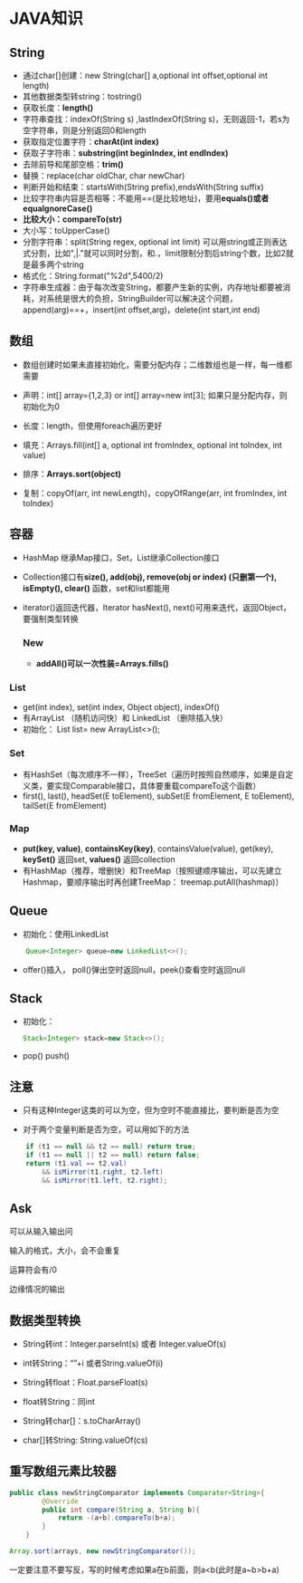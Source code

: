 # JAVA知识

## String

- 通过char[]创建：new String(char[] a,optional int offset,optional int length)
- 其他数据类型转string：tostring()
- 获取长度：**length()**
- 字符串查找：indexOf(String s) ,lastIndexOf(String s)，无则返回-1，若s为空字符串，则是分别返回0和length
- 获取指定位置字符：**charAt(int index)**
- 获取子字符串：**substring(int beginIndex, int endIndex)**
- 去除前导和尾部空格：**trim()**
- 替换：replace(char oldChar, char newChar)
- 判断开始和结束：startsWith(String prefix),endsWith(String suffix)
- 比较字符串内容是否相等：不能用==(是比较地址)，要用**equals()或者equalgnoreCase()**
- **比较大小：compareTo(str)**
- 大小写：toUpperCase()
- 分割字符串：split(String regex, optional int limit) 可以用string或正则表达式分割，比如",|."就可以同时分割，和.，limit限制分割后string个数，比如2就是最多两个string
- 格式化：String.format("%2d",5400/2)
- 字符串生成器：由于每次改变String，都要产生新的实例，内存地址都要被消耗，对系统是很大的负担，StringBuilder可以解决这个问题，append(arg)==+，insert(int offset,arg)，delete(int start,int end)



## 数组

- 数组创建时如果未直接初始化，需要分配内存；二维数组也是一样，每一维都需要

- 声明：int[] array={1,2,3} or int[] array=new int[3]; 如果只是分配内存，则初始化为0
- 长度：length，但使用foreach遍历更好
- 填充：Arrays.fill(int[] a, optional int fromIndex, optional int toIndex, int value)

- 排序：**Arrays.sort(object)**

- 复制：copyOf(arr, int newLength)，copyOfRange(arr, int fromIndex, int toIndex)




## 容器

- HashMap 继承Map接口，Set，List继承Collection接口

- Collection接口有**size(), add(obj), remove(obj or index) (只删第一个), isEmpty(), clear()** 函数，set和list都能用

- iterator()返回迭代器，Iterator   hasNext(), next()可用来迭代，返回Object，要强制类型转换

  ### New

  - **addAll()可以一次性装=Arrays.fills()**

### List

- get(int index), set(int index, Object object), indexOf()
- 有ArrayList （随机访问快）和 LinkedList （删除插入快） 
- 初始化：  List<String> list= new ArrayList<>();

### Set

- 有HashSet（每次顺序不一样），TreeSet（遍历时按照自然顺序，如果是自定义类，要实现Comparable接口，具体要重载compareTo这个函数）
- first(), last(), headSet(E toElement), subSet(E fromElement, E toElement), tailSet(E fromElement)

### Map

- **put(key, value)**, **containsKey(key)**, containsValue(value), get(key), **keySet()** 返回set, **values()** 返回collection
- 有HashMap（推荐，增删快）和TreeMap（按照键顺序输出，可以先建立Hashmap，要顺序输出时再创建TreeMap： treemap.putAll(hashmap)）



## Queue

- 初始化：使用LinkedList

~~~java
	Queue<Integer> queue=new LinkedList<>();
~~~

- offer()插入， poll()弹出空时返回null，peek()查看空时返回null



## Stack

- 初始化：

  ~~~java
  Stack<Integer> stack=new Stack<>();
  ~~~

- pop() push()







## 注意

- 只有这种Integer这类的可以为空，但为空时不能直接比，要判断是否为空

- 对于两个变量判断是否为空，可以用如下的方法

~~~java
    if (t1 == null && t2 == null) return true;
    if (t1 == null || t2 == null) return false;
    return (t1.val == t2.val)
        && isMirror(t1.right, t2.left)
        && isMirror(t1.left, t2.right);
~~~



## Ask

可以从输入输出问

输入的格式，大小，会不会重复

运算符会有/0

边缘情况的输出





## 数据类型转换

- String转int：Integer.parseInt(s) 或者 Integer.valueOf(s)
- int转String：“”+i 或者String.valueOf(i)
- String转float：Float.parseFloat(s)
- float转String：同int

- String转char[]：s.toCharArray()
- char[]转String: String.valueOf(cs)



## 重写数组元素比较器

~~~java
public class newStringComparator implements Comparator<String>{
		@Override
		public int compare(String a, String b){
			return -(a+b).compareTo(b+a);
		}
	}

Array.sort(arrays, new newStringComparator());
~~~

一定要注意不要写反，写的时候考虑如果a在b前面，则a<b(此时是a~b>b+a)

~~~

~~~






